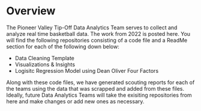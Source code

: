 # Overview

The Pioneer Valley Tip-Off Data Analytics Team serves to collect and analyze real time basketball data. The work from 2022 is posted here. You will find the following repositories consisting of a code file and a ReadMe section for each of the following down below:

- Data Cleaning Template
- Visualizations & Insights
- Logisitc Regression Model using Dean Oliver Four Factors

Along with these code files, we have generated scouting reports for each of the teams using the data that was scrapped and added from these files. Ideally, future Data Analytics Teams will take the exisiting repositories from here and make changes or add new ones as necessary.
